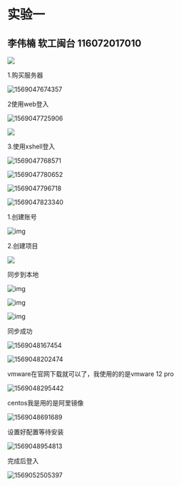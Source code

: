 #                                  实验一

##                   李伟楠            软工闽台        116072017010

![](../image/8.png)



1.购买服务器

![1569047674357](../image/1.png)

2使用web登入

![1569047725906](../image/2.png)

![](../image/3.png)

3.使用xshell登入

![1569047768571](../image/4.png)

![1569047780652](../image/5.png)

![1569047796718](../image/6.png)



![1569047823340](../image/7.png)

1.创建账号

![img](../image/9.png)



2.创建项目

![](../image/10.png)

同步到本地

 ![img](../image/11.png)







![img](../image/12.png)



![img](../image/13.png)




同步成功

![1569048167454](../image/14.png)

![1569048202474](../image/15.png)

vmware在官网下载就可以了，我使用的的是vmware 12 pro

![1569048295442](../image/16.png)

centos我是用的是阿里镜像

![1569048691689](../image/17.png)

设置好配置等待安装

![1569048954813](../image/18.png)

完成后登入

![1569052505397](../image/19.png)

